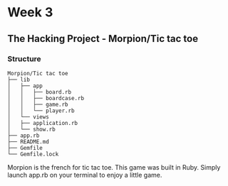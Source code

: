 # Week 3

## The Hacking Project - Morpion/Tic tac toe

### Structure

```
Morpion/Tic tac toe
├── lib
│   ├── app
│   │   ├── board.rb
│   │	├── boardcase.rb
│   │	├── game.rb
│   │	└── player.rb
│   └── views
│	├── application.rb
│	└── show.rb
├── app.rb
├── README.md
├── Gemfile
└── Gemfile.lock
```

Morpion is the french for tic tac toe. This game was built in Ruby.
Simply launch app.rb on your terminal to enjoy a little game. 
